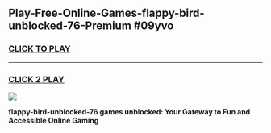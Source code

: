 
## Play-Free-Online-Games-flappy-bird-unblocked-76-Premium #09yvo
<h3>
<a href="https://premium.freeplayer.one?title=flappy-bird-unblocked-76&ref=8M">CLICK TO PLAY</a></h3>
<hr>

<h3>
<a href="https://premium.freeplayer.one?title=flappy-bird-unblocked-76&ref=8M">CLICK 2 PLAY</a>
  
</h3>

<a href="https://premium.freeplayer.one?title=flappy-bird-unblocked-76&ref=8M"><img src="https://clearcache.store/games.png"></a>


**flappy-bird-unblocked-76 games unblocked: Your Gateway to Fun and Accessible Online Gaming**
